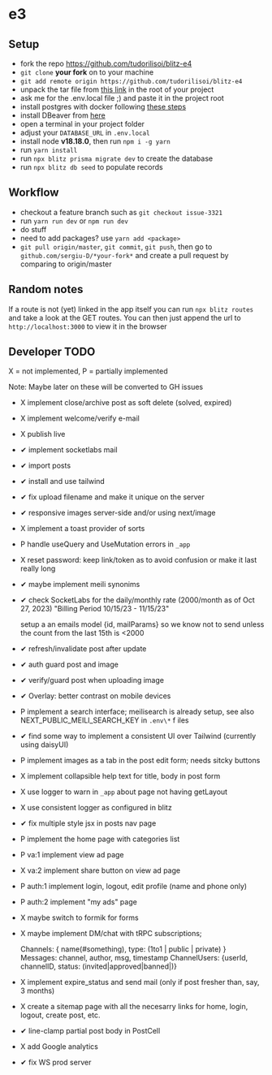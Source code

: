 # e3

## Setup

- fork the repo <https://github.com/tudorilisoi/blitz-e4>
- `git clone` **your fork** on to your machine
- `git add remote origin https://github.com/tudorilisoi/blitz-e4`
- unpack the tar file from [this link](https://drive.google.com/file/d/16J31FEiM-OQ7v1hbygz84C_2X1EM8T7D/view?usp=sharing>) in the root of your project
- ask me for the .env.local file ;) and paste it in the project root
- install postgres with docker following [these steps](https://www.commandprompt.com/education/how-to-install-and-set-up-docker-postgresql-environment)
- install DBeaver from [here](https://dbeaver.io/download/)
- open a terminal in your project folder
- adjust your `DATABASE_URL` in `.env.local`
- install node **v18.18.0**, then run `npm i -g yarn`
- run `yarn install`
- run `npx blitz prisma migrate dev` to create the database
- run `npx blitz db seed` to populate records

## Workflow

- checkout a feature branch such as `git checkout issue-3321`
- run `yarn run dev` or `npm run dev`
- do stuff
- need to add packages? use `yarn add <package>`
- `git pull origin/master`, `git commit`, `git push`, then go to `github.com/sergiu-D/*your-fork*` and create a pull request by comparing to origin/master

## Random notes

If a route is not (yet) linked in the app itself you can run
`npx blitz routes` and take a look at the GET routes. You can then just append the url to `http://localhost:3000` to view it in the browser

## Developer TODO

X = not implemented, P = partially implemented

Note: Maybe later on these will be converted to GH issues

- X implement close/archive post as soft delete (solved, expired)
- X implement welcome/verify e-mail
- X publish live
- ✔ implement socketlabs mail
- ✔ import posts
- ✔ install and use tailwind
- ✔ fix upload filename and make it unique on the server
- ✔ responsive images server-side and/or using next/image
- X implement a toast provider of sorts
- P handle useQuery and UseMutation errors in `_app`
- X reset password: keep link/token as to avoid confusion or make it last really long
- ✔ maybe implement meili synonims
- ✔ check SocketLabs for the daily/monthly rate (2000/month as of Oct 27, 2023) "Billing Period 10/15/23 - 11/15/23"

  setup a an emails model {id, mailParams} so we know not to send unless the count from the last 15th is <2000

- ✔ refresh/invalidate post after update
- ✔ auth guard post and image
- ✔ verify/guard post when uploading image
- ✔ Overlay: better contrast on mobile devices
- P implement a search interface; meilisearch is already setup, see also NEXT_PUBLIC_MEILI_SEARCH_KEY in `.env\*` f iles
- ✔ find some way to implement a consistent UI over Tailwind (currently using daisyUI)
- P implement images as a tab in the post edit form; needs sitcky buttons
- X implement collapsible help text for title, body in post form
- X use logger to warn in `_app` about page not having getLayout
- X use consistent logger as configured in blitz
- ✔ fix multiple style jsx in posts nav page
- P implement the home page with categories list
- P va:1 implement view ad page
- X va:2 implement share button on view ad page
- P auth:1 implement login, logout, edit profile (name and phone only)
- P auth:2 implement "my ads" page
- X maybe switch to formik for forms
- X maybe implement DM/chat with tRPC subscriptions;

  Channels: { name(#something), type: (1to1 | public | private) }
  Messages: channel, author, msg, timestamp
  ChannelUsers: {userId, channelID, status: (invited|approved|banned|)}

- X implement expire_status and send mail (only if post fresher than, say, 3 months)
- X create a sitemap page with all the necesarry links for home, login, logout, create post, etc.
- ✔ line-clamp partial post body in PostCell
- X add Google analytics
- ✔ fix WS prod server
